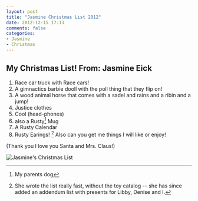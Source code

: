```yaml
---
layout: post
title: "Jasmine Christmas List 2012"
date: 2012-12-15 17:13
comments: false
categories: 
- Jasmine
- Christmas
---
```

## My Christmas List!  From: Jasmine Eick

1. Race car truck with Race cars!
2. A gimnactics barbie dooll with the poll thing that they flip on!
3. A wood animal horse that comes with a sadel and rains and a ribin and a jump!
4. Justice clothes
5. Cool (head-phones)
6. also a Rusty[^1] Mug
7. A Rusty Calendar
8. Rusty Earings!
[^2]
Also can you get me things I will like or enjoy!

(Thank you I love you Santa and Mrs. Claus!)

![Jasmine's Christmas List](http://media.eick.us/media/photographs/2012/2012-12-08/Jasmine-ChristmasLists2010-05-01at01-02-20.jpg)


[^1]: My parents dog

[^2]: She wrote the list really fast, without the toy catalog -- she has since added an addendum list with presents for Libby, Denise and I.
